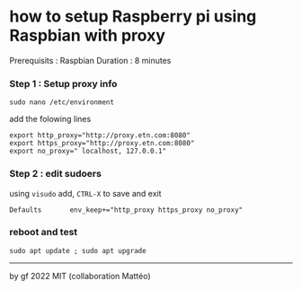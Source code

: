 # how to setup Raspberry pi using Raspbian with proxy

Prerequisits : Raspbian
Duration : 8 minutes

### Step 1 : Setup proxy info

`sudo nano /etc/environment`

add the folowing lines 

```
export http_proxy="http://proxy.etn.com:8080"
export https_proxy="http://proxy.etn.com:8080"
export no_proxy=" localhost, 127.0.0.1"
```

### Step 2 : edit sudoers

using `visudo` add, `CTRL-X` to save and exit

```
Defaults       env_keep+="http_proxy https_proxy no_proxy"
```

### reboot and test

```
sudo apt update ; sudo apt upgrade
```
---
by gf 2022 MIT (collaboration Mattéo)
